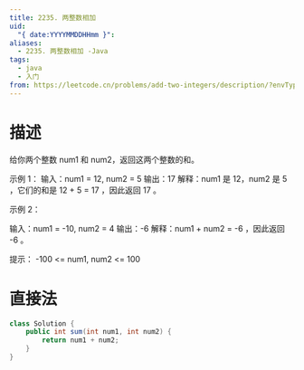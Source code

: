 ```yaml
---
title: 2235. 两整数相加
uid:
  "{ date:YYYYMMDDHHmm }": 
aliases:
  - 2235. 两整数相加 -Java
tags:
  - java
  - 入门
from: https://leetcode.cn/problems/add-two-integers/description/?envType=study-plan-v2&envId=primers-list
---
```

# 描述
给你两个整数 num1 和 num2，返回这两个整数的和。

示例 1：
输入：num1 = 12, num2 = 5
输出：17
解释：num1 是 12，num2 是 5 ，它们的和是 12 + 5 = 17 ，因此返回 17 。

示例 2：

输入：num1 = -10, num2 = 4
输出：-6
解释：num1 + num2 = -6 ，因此返回 -6 。
 

提示：
-100 <= num1, num2 <= 100

# 直接法

```java
class Solution {
    public int sum(int num1, int num2) {
        return num1 + num2;
    }
}
```
